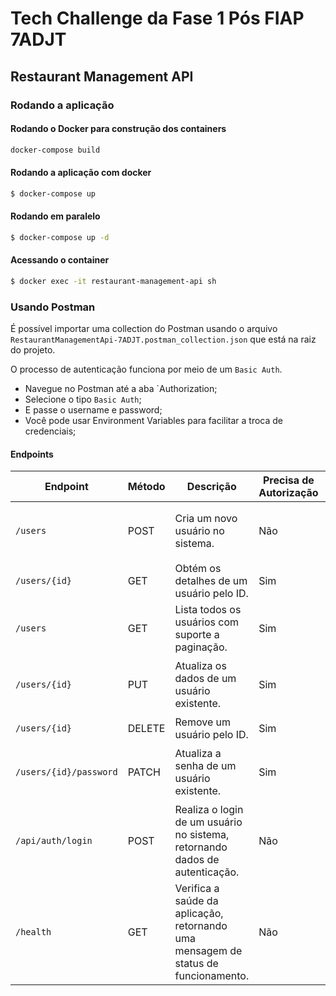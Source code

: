 # Tech Challenge da Fase 1 Pós FIAP 7ADJT

## Restaurant Management API

### Rodando a aplicação

#### Rodando o Docker para construção dos containers
```bash
docker-compose build
````

#### Rodando a aplicação com docker
```bash
$ docker-compose up
```

#### Rodando em paralelo
```bash
$ docker-compose up -d
```

#### Acessando o container
```bash
$ docker exec -it restaurant-management-api sh
```

### Usando Postman

É possível importar uma collection do Postman usando o arquivo `RestaurantManagementApi-7ADJT.postman_collection.json`
que está na raiz do projeto.

O processo de autenticação funciona por meio de um `Basic Auth`.

- Navegue no Postman até a aba `Authorization;
- Selecione o tipo `Basic Auth`;
- E passe o username e password;
- Você pode usar Environment Variables para facilitar a troca de credenciais;

#### Endpoints


| **Endpoint**           | **Método** | **Descrição**                                                                      | Precisa de Autorização | **Exemplo de Requisição**                                                                                                                                                              |
| ---------------------- | ---------- | ---------------------------------------------------------------------------------- | ---------------------- | -------------------------------------------------------------------------------------------------------------------------------------------------------------------------------------- |
| `/users`               | POST       | Cria um novo usuário no sistema.                                                   | Não                    | **URL**: `http://localhost:8080/users`  <br> **Body**: `{ "name": "John Doe", "email": "john.doe@example.com", "type": "CUSTOMER", "username": "johndoe", "password": "password123" }` |
| `/users/{id}`          | GET        | Obtém os detalhes de um usuário pelo ID.                                           | Sim                    | **URL**: `http://localhost:8080/users/1`                                                                                                                                               |
| `/users`               | GET        | Lista todos os usuários com suporte a paginação.                                   | Sim                    | **URL**: `http://localhost:8080/users?page=0&size=10`                                                                                                                                  |
| `/users/{id}`          | PUT        | Atualiza os dados de um usuário existente.                                         | Sim                    | **URL**: `http://localhost:8080/users/1`  <br> **Body**: `{ "name": "John Updated", "email": "john.updated@example.com", "type": "OWNER", "username": "johnupdated" }`                 |
| `/users/{id}`          | DELETE     | Remove um usuário pelo ID.                                                         | Sim                    | **URL**: `http://localhost:8080/users/1`                                                                                                                                               |
| `/users/{id}/password` | PATCH      | Atualiza a senha de um usuário existente.                                          | Sim                    | **URL**: `http://localhost:8080/users/1/password`  <br> **Body**: `{ "oldPassword": "oldpassword123", "newPassword": "newpassword456" }`                                               |
| `/api/auth/login`      | POST       | Realiza o login de um usuário no sistema, retornando dados de autenticação.        | Não                    | **URL**: `http://localhost:8080/api/auth/login`  <br> **Body**: `{ "username": "johndoe", "password": "password123" }`                                                                 |
| `/health`              | GET        | Verifica a saúde da aplicação, retornando uma mensagem de status de funcionamento. | Não                    | **URL**: `http://localhost:8080/health`                                                                                                                                                |



